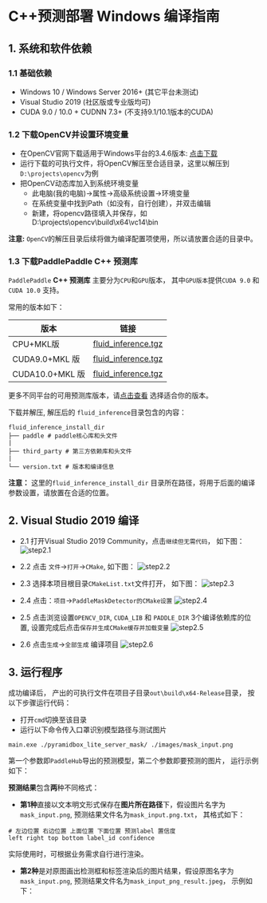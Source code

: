 # C++预测部署 Windows 编译指南

## 1. 系统和软件依赖

### 1.1 基础依赖

- Windows 10 / Windows Server 2016+ (其它平台未测试)
- Visual Studio 2019 (社区版或专业版均可)
- CUDA 9.0 / 10.0 + CUDNN 7.3+ (不支持9.1/10.1版本的CUDA)

### 1.2 下载OpenCV并设置环境变量

- 在OpenCV官网下载适用于Windows平台的3.4.6版本: [点击下载](https://sourceforge.net/projects/opencvlibrary/files/3.4.6/opencv-3.4.6-vc14_vc15.exe/download)
- 运行下载的可执行文件，将OpenCV解压至合适目录，这里以解压到`D:\projects\opencv`为例
- 把OpenCV动态库加入到系统环境变量
   - 此电脑(我的电脑)->属性->高级系统设置->环境变量
   - 在系统变量中找到Path（如没有，自行创建），并双击编辑
   - 新建，将opencv路径填入并保存，如D:\projects\opencv\build\x64\vc14\bin

**注意:** `OpenCV`的解压目录后续将做为编译配置项使用，所以请放置合适的目录中。

### 1.3 下载PaddlePaddle C++ 预测库

`PaddlePaddle` **C++ 预测库** 主要分为`CPU`和`GPU`版本， 其中`GPU版本`提供`CUDA 9.0` 和 `CUDA 10.0` 支持。

常用的版本如下：

|  版本   | 链接  |
|  ----  | ----  |
| CPU+MKL版  | [fluid_inference.tgz](https://paddle-wheel.bj.bcebos.com/1.6.3/win-infer/mkl/cpu/fluid_inference_install_dir.zip) |
| CUDA9.0+MKL 版  | [fluid_inference.tgz](https://paddle-wheel.bj.bcebos.com/1.6.3/win-infer/mkl/post97/fluid_inference_install_dir.zip) |
| CUDA10.0+MKL 版 | [fluid_inference.tgz](https://paddle-wheel.bj.bcebos.com/1.6.3/win-infer/mkl/post107/fluid_inference_install_dir.zip) |

更多不同平台的可用预测库版本，请[点击查看](https://paddlepaddle.org.cn/documentation/docs/zh/advanced_usage/deploy/inference/windows_cpp_inference.html) 选择适合你的版本。


下载并解压, 解压后的 `fluid_inference`目录包含的内容：
```
fluid_inference_install_dir
├── paddle # paddle核心库和头文件
|
├── third_party # 第三方依赖库和头文件
|
└── version.txt # 版本和编译信息
```

**注意：** 这里的`fluid_inference_install_dir` 目录所在路径，将用于后面的编译参数设置，请放置在合适的位置。

## 2. Visual Studio 2019 编译

- 2.1 打开Visual Studio 2019 Community，点击`继续但无需代码`， 如下图：
![step2.1](https://paddleseg.bj.bcebos.com/inference/vs2019_step1.png)

- 2.2 点击 `文件`->`打开`->`CMake`, 如下图：
![step2.2](https://paddleseg.bj.bcebos.com/inference/vs2019_step2.png)  

- 2.3 选择本项目根目录`CMakeList.txt`文件打开， 如下图：
![step2.3](https://paddleseg.bj.bcebos.com/deploy/docs/vs2019_step2.3.png)

- 2.4 点击：`项目`->`PaddleMaskDetector的CMake设置`
![step2.4](https://paddleseg.bj.bcebos.com/deploy/docs/vs2019_step2.4.png)

- 2.5 点击浏览设置`OPENCV_DIR`, `CUDA_LIB` 和 `PADDLE_DIR` 3个编译依赖库的位置, 设置完成后点击`保存并生成CMake缓存并加载变量`
![step2.5](https://paddleseg.bj.bcebos.com/inference/vs2019_step5.png)

- 2.6 点击`生成`->`全部生成` 编译项目
![step2.6](https://paddleseg.bj.bcebos.com/inference/vs2019_step6.png)

## 3. 运行程序

成功编译后， 产出的可执行文件在项目子目录`out\build\x64-Release`目录， 按以下步骤运行代码：

- 打开`cmd`切换至该目录
- 运行以下命令传入口罩识别模型路径与测试图片

```shell
main.exe ./pyramidbox_lite_server_mask/ ./images/mask_input.png
```
第一个参数即`PaddleHub`导出的预测模型，第二个参数即要预测的图片， 运行示例如下：

**预测结果**包含**两**种不同格式：

- **第1种**直接以文本明文形式保存在**图片所在路径**下，假设图片名字为`mask_input.png`, 预测结果文件名为`mask_input.png.txt`， 其格式如下：

```
# 左边位置 右边位置 上面位置 下面位置 预测label 置信度
left right top bottom label_id confidence
```

实际使用时，可根据业务需求自行进行渲染。

- **第2种**是对原图画出检测框和标签渲染后的图片结果，假设原图名字为`mask_input.png`, 预测结果文件名为`mask_input_png_result.jpeg`， 示例如下：
